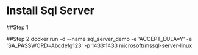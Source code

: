 # Install Sql Server
##Step 1

##Step 2
docker run -d --name sql_server_demo -e 'ACCEPT_EULA=Y' -e 'SA_PASSWORD=Abcdefg123' -p 1433:1433 microsoft/mssql-server-linux
